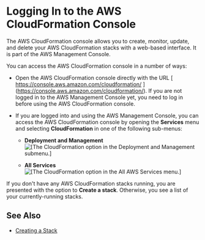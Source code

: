 # Logging In to the AWS CloudFormation Console<a name="cfn-console-login"></a>

 The AWS CloudFormation console allows you to create, monitor, update, and delete your AWS CloudFormation stacks with a web\-based interface\. It is part of the AWS Management Console\. 

 You can access the AWS CloudFormation console in a number of ways: 

+ Open the AWS CloudFormation console directly with the URL [ [https://console\.aws\.amazon\.com/cloudformation/](https://console.aws.amazon.com/cloudformation/) ](https://console.aws.amazon.com/cloudformation/)\. If you are not logged in to the AWS Management Console yet, you need to log in before using the AWS CloudFormation console\.

+ If you are logged into and using the AWS Management Console, you can access the AWS CloudFormation console by opening the **Services** menu and selecting **CloudFormation** in one of the following sub\-menus:

  + **Deployment and Management**  
![\[The CloudFormation option in the Deployment and Management submenu.\]](http://docs.aws.amazon.com/AWSCloudFormation/latest/UserGuide/images/console-service-selector-deployment.png)

  + **All Services**  
![\[The CloudFormation option in the All AWS Services menu.\]](http://docs.aws.amazon.com/AWSCloudFormation/latest/UserGuide/images/console-service-selector-all.png)

If you don't have any AWS CloudFormation stacks running, you are presented with the option to **Create a stack**\. Otherwise, you see a list of your currently\-running stacks\.

## See Also<a name="w3ab2c15c13b9c11"></a>

+ [Creating a Stack](cfn-console-create-stack.md)